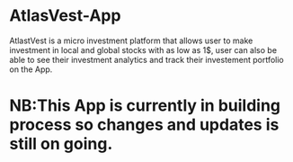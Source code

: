 # AtlasVest-App
AtlastVest is a micro investment platform that allows user to make investment in local and global stocks with as low as 1$, user can also be able to see their investment analytics and track their investement portfolio on the App. 
# NB:This App is currently in building process so changes and updates is still on going.
